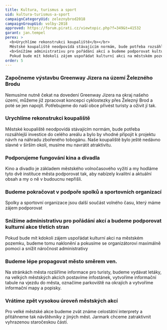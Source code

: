 ```yaml
---
title: Kultura, turismus a sport
uid: kultura-turismus-a-sport
campaignCategoryUid: zeleznybrod2018
campaignGroupUid: volby-2018
approved: https://forum.pirati.cz/viewtopic.php?f=349&t=41532
garant: jan.tempel
perex: >
  <b>Urychlíme rekonstrukci koupaliště</b></br>
  Městské koupaliště neodpovídá stávajícím normám, bude potřeba rozsáhlejší investice do celého areálu a bylo by vhodné připojit k projektu návrh na náhradu zbořeného tobogánu. Naše koupaliště bylo ještě nedávno slavné v širším okolí, musíme mu navrátit atraktivitu.<br/><br/>
  <b>Snížíme administrativu pro pořádání akcí a budeme podporovat kulturní akce třetích stran</b></br>
  Pokud bude mít kdokoli zájem uspořádat kulturní akci na městském pozemku, budeme tomu naklonění a pokusíme se organizátorovi maximálně pomoci a snížit náročnost administrativy.
order: 5
---
```

### Započneme výstavbu Greenway Jizera na území Železného Brodu

Nemusíme nutně čekat na dovedení Greenway Jizera na okraj našeho území, můžeme již zpracovat koncepci cyklostezky přes Železný Brod a poté se jen napojit. Potřebujeme do naší obce přivést turisty a oživit jí tak.

### Urychlíme rekonstrukci koupaliště

Městské koupaliště neodpovídá stávajícím normám, bude potřeba rozsáhlejší investice do celého areálu a bylo by vhodné připojit k projektu návrh na náhradu zbořeného tobogánu. Naše koupaliště bylo ještě nedávno slavné v širším okolí, musíme mu navrátit atraktivitu.

### Podporujeme fungování kina a divadla

Kino a divadlo je základem městského volnočasového vyžití a my hodláme tyto dvě instituce města podporovat tak, aby nabízely kvalitní a aktuální obsah a my o ně v budoucnu nepřišli.

### Budeme pokračovat v podpoře spolků a sportovních organizací

Spolky a sportovní organizace jsou další součást volného času, který máme zájem podporovat

### Snížíme administrativu pro pořádání akcí a budeme podporovat kulturní akce třetích stran

Pokud bude mít kdokoli zájem uspořádat kulturní akci na městském pozemku, budeme tomu naklonění a pokusíme se organizátorovi maximálně pomoci a snížit náročnost administrativy

### Budeme lépe propagovat město směrem ven.

Na stránkách města rozšíříme informace pro turisty, budeme vydávat letáky, na velkých městských akcích postavíme infostánek, vytvoříme informační tabule na vjezdu do města, označíme parkoviště na okrajích a vytvoříme informační mapy a popisky.

### Vrátíme zpět vysokou úroveň městských akcí

Pro velké městské akce budeme zvát známe celostátní interprety a přitáhneme tak návštěvníky z jiných měst. Jarmark chceme zatraktivnit vyhrazenou staročeskou částí.
